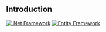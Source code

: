 ## Introduction

[![.Net Framework](https://img.shields.io/badge/C%23%20.Net%20Framework-v4.7.1-blue)](https://visualstudio.microsoft.com/)
[![Entity Framework](https://img.shields.io/badge/Entity%20Framework-v6.4.4-orange)](https://docs.microsoft.com/en-us/aspnet/mvc/overview/getting-started/getting-started-with-ef-using-mvc/creating-an-entity-framework-data-model-for-an-asp-net-mvc-application)
<p align='justify'></p>

